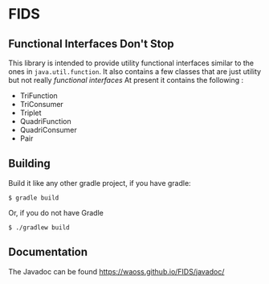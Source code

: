 # FIDS
## Functional Interfaces Don't Stop
This library is intended to provide utility functional interfaces similar to the ones in <code>java.util.function</code>.
It also contains a few classes that are just utility but not really *functional interfaces*
At present it contains the following :
* TriFunction
* TriConsumer
* Triplet
* QuadriFunction
* QuadriConsumer
* Pair
## Building
Build it like any other gradle project, if you have gradle:
```
$ gradle build
```
Or, if you do not have Gradle
```
$ ./gradlew build
```
## Documentation
The Javadoc can be found https://waoss.github.io/FIDS/javadoc/